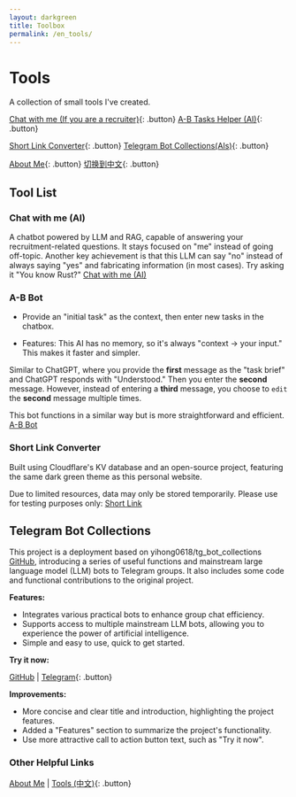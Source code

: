 ```yaml
---
layout: darkgreen
title: Toolbox
permalink: /en_tools/
---
```


# Tools

A collection of small tools I've created.

[Chat with me (If you are a recruiter)](https://youropen.xyz/jobchat/){: .button}
[A-B Tasks Helper (AI)](https://youropen.xyz/en_tools/repeat_task/){: .button}

[Short Link Converter](https://alterxyz.org/){: .button}
[Telegram Bot Collections(AIs)](https://t.me/+68xchbbSTa9iNzMx){: .button}

[About Me](https://about.youropen.xyz){: .button}
[切换到中文](https://youropen.xyz/zh_tools/){: .button}

## Tool List

### Chat with me (AI)

A chatbot powered by LLM and RAG, capable of answering your recruitment-related questions. It stays focused on "me" instead of going off-topic. Another key achievement is that this LLM can say "no" instead of always saying "yes" and fabricating information (in most cases).
Try asking it "You know Rust?" [Chat with me (AI)](https://youropen.xyz/jobchat/)

### A-B Bot

- Provide an "initial task" as the context, then enter new tasks in the chatbox.

- Features: This AI has no memory, so it's always "context -> your input." This makes it faster and simpler.

Similar to ChatGPT, where you provide the **first** message as the "task brief" and ChatGPT responds with "Understood." Then you enter the **second** message. However, instead of entering a **third** message, you choose to `edit` the **second** message multiple times.

This bot functions in a similar way but is more straightforward and efficient. [A-B Bot](https://youropen.xyz/en_tools/repeat_task/)

### Short Link Converter

Built using Cloudflare's KV database and an open-source project, featuring the same dark green theme as this personal website.

Due to limited resources, data may only be stored temporarily. Please use for testing purposes only: [Short Link](https://alterxyz.org/)

## Telegram Bot Collections

This project is a deployment based on yihong0618/tg_bot_collections [GitHub](https://github.com/yihong0618/tg_bot_collections), introducing a series of useful functions and mainstream large language model (LLM) bots to Telegram groups. It also includes some code and functional contributions to the original project.

**Features:**

- Integrates various practical bots to enhance group chat efficiency.
- Supports access to multiple mainstream LLM bots, allowing you to experience the power of artificial intelligence.
- Simple and easy to use, quick to get started.

**Try it now:**

[GitHub](https://github.com/alterxyz/tg_bot_collections_lite) | [Telegram](https://t.me/+68xchbbSTa9iNzMx){: .button}

**Improvements:**

- More concise and clear title and introduction, highlighting the project features.
- Added a "Features" section to summarize the project's functionality.
- Use more attractive call to action button text, such as "Try it now".

### Other Helpful Links

[About Me](https://about.youropen.xyz) | [Tools (中文)](https://youropen.xyz/zh_tools/){: .button}
